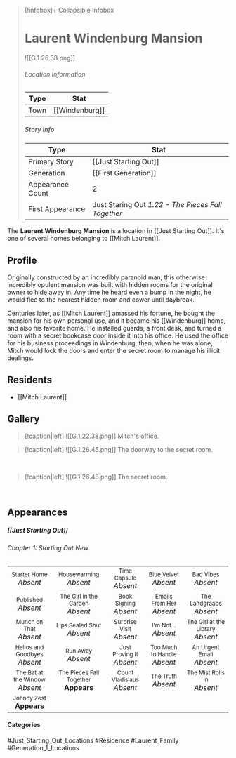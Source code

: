 > [!infobox]+ Collapsible Infobox
> # Laurent Windenburg Mansion
> ![[G.1.26.38.png]] 
> ###### Location Information
> | Type | Stat | 
> | ---- | ---- | 
> | Town | [[Windenburg]] | 
> 
> ##### Story Info
> | Type | Stat | 
> | ---- | ---- | 
> | Primary Story | [[Just Starting Out]] | 
> | Generation | [[First Generation]]|
> | Appearance Count | 2 | 
> | First Appearance | Just Staring Out *1.22 - The Pieces Fall Together*

The **Laurent Windenburg Mansion** is a location in [[Just Starting Out]]. It's one of several homes belonging to [[Mitch Laurent]].

## Profile
Originally constructed by an incredibly paranoid man, this otherwise incredibly opulent mansion was built with hidden rooms for the original owner to hide away in. Any time he heard even a bump in the night, he would flee to the nearest hidden room and cower until daybreak.

Centuries later, as [[Mitch Laurent]] amassed his fortune, he bought the mansion for his own personal use, and it became his [[Windenburg]] home, and also his favorite home. He installed guards, a front desk, and turned a room with a secret bookcase door inside it into his office. He used the office for his business proceedings in Windenburg, then, when he was alone, Mitch would lock the doors and enter the secret room to manage his illicit dealings.

## Residents
- [[Mitch Laurent]]

## Gallery
> [!caption|left]
> ![[G.1.22.38.png]] 
> Mitch's office.

> [!caption|left]
> ![[G.1.26.45.png]] 
> The doorway to the secret room.

<br style="clear:both; margin: 0; padding: 0" />

> [!caption|left]
> ![[G.1.26.48.png]] 
> The secret room.

<br style="clear:both; margin: 0; padding: 0" />

## Appearances
##### [[Just Starting Out]]
###### Chapter 1: Starting Out New
|                                                                       |                                                                         |                                                                     |                                                                        |                                                                          |
| --------------------------------------------------------------------- | ----------------------------------------------------------------------- | ------------------------------------------------------------------- | ---------------------------------------------------------------------- | ------------------------------------------------------------------------ |
| <center><font size=2>Starter Home<br><font size=3>*Absent* | <center><font size=2>Housewarming<br><font size=3>*Absent* | <center><font size=2>Time Capsule<br><font size=3>*Absent* | <center><font size=2>Blue Velvet<br><font size=3>*Absent* | <center><font size=2>Bad Vibes<br><font size=3>*Absent* |
| <center><font size=2>Published<br><font size=3>*Absent* | <center><font size=2>The Girl in the Garden<br><font size=3>*Absent* | <center><font size=2>Book Signing<br><font size=3>*Absent* | <center><font size=2>Emails From Her<br><font size=3>*Absent* | <center><font size=2>The Landgraabs<br><font size=3>*Absent* |
| <center><font size=2>Munch on That<br><font size=3>*Absent* | <center><font size=2>Lips Sealed Shut<br><font size=3>*Absent* | <center><font size=2>Surprise Visit<br><font size=3>*Absent* | <center><font size=2>I'm Not...<br><font size=3>*Absent* | <center><font size=2>The Girl at the Library<br><font size=3>*Absent* |
| <center><font size=2>Hellos and Goodbyes<br><font size=3>*Absent* | <center><font size=2>Run Away<br><font size=3>*Absent* | <center><font size=2>Just Proving It<br><font size=3>*Absent* | <center><font size=2>Too Much to Handle<br><font size=3>*Absent* | <center><font size=2>An Urgent Email<br><font size=3>*Absent* |
| <center><font size=2>The Bat at the Window<br><font size=3>*Absent*| <center><font size=2>The Pieces Fall Together<br><font size=3>**Appears** | <center><font size=2>Count Vladislaus<br><font size=3>*Absent* | <center><font size=2>The Truth<br><font size=3>*Absent* | <center><font size=2>The Mist Rolls In<br><font size=3>*Absent* |
| <center><font size=2>Johnny Zest<br><font size=3>**Appears** |
#### Categories
#Just_Starting_Out_Locations #Residence #Laurent_Family #Generation_1_Locations